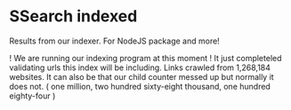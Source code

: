 # SSearch indexed

Results from our indexer.
For NodeJS package and more!

! We are running our indexing program at this moment !
It just completeled validating urls this index will be including.
Links crawled from 1,268,184 websites.
It can also be that our child counter messed up but normally it does not.
( one million, two hundred sixty-eight thousand, one hundred eighty-four )

